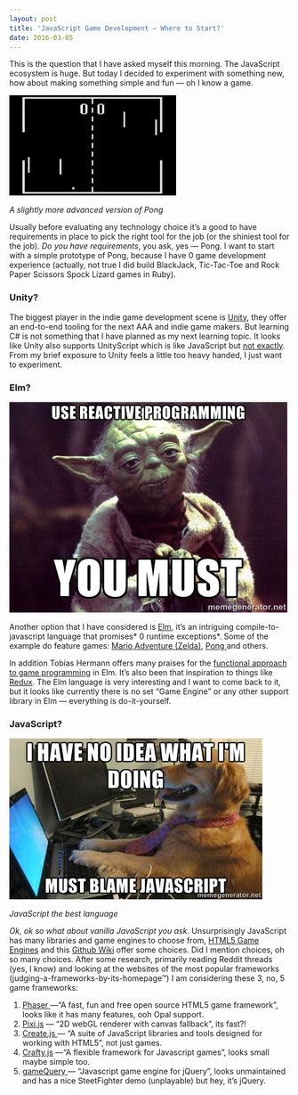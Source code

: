 ```yaml
---
layout: post
title: 'JavaScript Game Development — Where to Start?'
date: 2016-03-05
---
```


This is the question that I have asked myself this morning. The JavaScript ecosystem is huge. But today I decided to experiment with something new, how about making something simple and fun — oh I know a game.

![A slightly more advanced version of Pong](./pong.gif)

_A slightly more advanced version of Pong_

Usually before evaluating any technology choice it’s a good to have requirements in place to pick the right tool for the job (or the shiniest tool for the job). _Do you have requirements_, you ask, yes — Pong. I want to start with a simple prototype of Pong, because I have 0 game development experience (actually, not true I did build BlackJack, Tic-Tac-Toe and Rock Paper Scissors Spock Lizard games in Ruby).

### Unity?

The biggest player in the indie game development scene is [Unity](https://unity3d.com/unity), they offer an end-to-end tooling for the next AAA and indie game makers. But learning C# is not something that I have planned as my next learning topic. It looks like Unity also supports UnityScript which is like JavaScript but [not exactly](http://wiki.unity3d.com/index.php/UnityScript_versus_JavaScript). From my brief exposure to Unity feels a little too heavy handed, I just want to experiment.

### Elm?

![Use Reactive programming you must Yoda meme](./reactive-programming.jpg)

Another option that I have considered is [Elm](http://elm-lang.org/), it’s an intriguing compile-to-javascript language that promises* 0 runtime exceptions*. Some of the example do feature games: [Mario](http://elm-lang.org/examples/mario),[Adventure (Zelda)](http://elm-lang.org/examples/adventure), [Pong ](http://elm-lang.org/examples/pong)and others.

In addition Tobias Hermann offers many praises for the [functional approach to game programming](https://github.com/Dobiasd/articles/blob/master/switching_from_imperative_to_functional_programming_with_games_in_Elm.md) in Elm. It’s also been that inspiration to things like [Redux](http://redux.js.org/). The Elm language is very interesting and I want to come back to it, but it looks like currently there is no set “Game Engine” or any other support library in Elm — everything is do-it-yourself.

### JavaScript?


![I have no idea what I'm doing must blame javascript dog at computer meme](./blame-javascript.jpg)

_JavaScript the best language_

_Ok, ok so what about vanilla JavaScript you ask_. Unsurprisingly JavaScript has many libraries and game engines to choose from, [HTML5 Game Engines](http://html5gameengine.com/) and this [Github Wiki](https://github.com/bebraw/jswiki/wiki/Game-Engines) offer some choices. Did I mention choices, oh so many choices. After some research, primarily reading Reddit threads (yes, I know) and looking at the websites of the most popular frameworks (judging-a-frameworks-by-its-homepage™) I am considering these 3, no, 5 game frameworks:

1. [Phaser ](http://phaser.io/)—“A fast, fun and free open source HTML5 game framework”, looks like it has many features, ooh Opal support.
2. [Pixi.js](http://www.pixijs.com/) — “2D webGL renderer with canvas fallback”, its fast?!
3. [Create.js ](http://createjs.com/)— “A suite of JavaScript libraries and tools designed for working with HTML5”, not just games.
4. [Crafty.js](http://craftyjs.com/) —“A flexible framework for Javascript games”, looks small maybe simple too.
5. [gameQuery ](http://gamequeryjs.com/)— “Javascript game engine for jQuery”, looks unmaintained and has a nice SteetFighter demo (unplayable) but hey, it’s jQuery.

